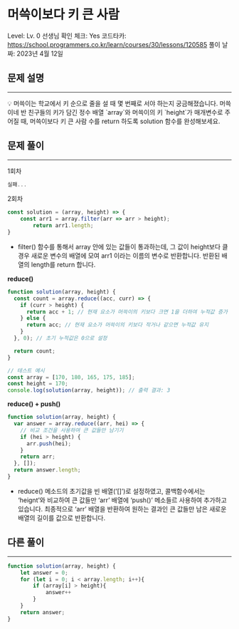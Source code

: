 # 머쓱이보다 키 큰 사람

Level: Lv. 0
선생님 확인 체크: Yes
코드타카: https://school.programmers.co.kr/learn/courses/30/lessons/120585
풀이 날짜: 2023년 4월 12일

## 문제 설명

---

<aside>
💡 머쓱이는 학교에서 키 순으로 줄을 설 때 몇 번째로 서야 하는지 궁금해졌습니다. 머쓱이네 반 친구들의 키가 담긴 정수 배열 `array`와 머쓱이의 키 `height`가 매개변수로 주어질 때, 머쓱이보다 키 큰 사람 수를 return 하도록 solution 함수를 완성해보세요.

</aside>

## 문제 풀이

---

1회차 

```jsx
실패...
```

2회차 

```jsx
const solution = (array, height) => { 
    const arr1 = array.filter(arr => arr > height); 
        return arr1.length;
}
```

- filter() 함수를 통해서  array 안에 있는 값들이 통과하는데, 그 값이 height보다 클 경우 새로운 변수의 배열에 모여 arr1 이라는 이름의 변수로 반환합니다. 반환된 배열의 length를 return 합니다.

**reduce()**

```jsx
function solution(array, height) {
  const count = array.reduce((acc, curr) => {
    if (curr > height) {
      return acc + 1; // 현재 요소가 머쓱이의 키보다 크면 1을 더하여 누적값 증가
    } else {
      return acc; // 현재 요소가 머쓱이의 키보다 작거나 같으면 누적값 유지
    }
  }, 0); // 초기 누적값은 0으로 설정

  return count;
}

// 테스트 예시
const array = [170, 180, 165, 175, 185];
const height = 170;
console.log(solution(array, height)); // 출력 결과: 3
```

**reduce() + push()**

```jsx
function solution(array, height) {
  var answer = array.reduce((arr, hei) => {
    // 비교 조건을 사용하여 큰 값들만 남기기
    if (hei > height) {
      arr.push(hei);
    }
    return arr;
  }, []);
  return answer.length;
}
```

- reduce() 메소드의 초기값을 빈 배열(’[]’)로 설정하였고, 콜백함수에서는 ‘heignt’와 비교하여 큰 값들만 ‘arr’ 배열에 ‘push()’ 메소들르 사용하여 추가하고 있습니다. 
최종적으로 ‘arr’ 배열을 반환하여 원하는 결과인 큰 값들만 남은 새로운 배열의 길이를 값으로 반환합니다.

## 다른 풀이

---

```jsx
function solution(array, height) {
    let answer = 0;
    for (let i = 0; i < array.length; i++){
        if (array[i] > height){
            answer++
        }
    }
    return answer;
}
```